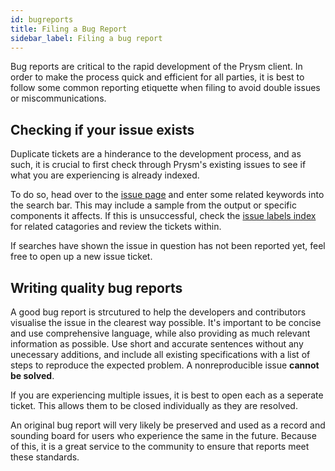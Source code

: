 ```yaml
---
id: bugreports
title: Filing a Bug Report
sidebar_label: Filing a bug report
---
```


Bug reports are critical to the rapid development of the Prysm client. In order to make the process quick and efficient for all parties, it is best to follow some common reporting etiquette when filing to avoid double issues or miscommunications.

## Checking if your issue exists

Duplicate tickets are a hinderance to the development process, and as such, it is crucial to first check through Prysm's existing issues to see if what you are experiencing is already indexed.

To do so, head over to the [issue page](https://github.com/prysmaticlabs/prysm/issues) and enter some related keywords into the search bar. This may include a sample from the output or specific components it affects. If this is unsuccessful, check the [issue labels index](https://github.com/prysmaticlabs/prysm/labels) for related catagories and review the tickets within.

If searches have shown the issue in question has not been reported yet, feel free to open up a new issue ticket.

## Writing quality bug reports

A good bug report is strcutured to help the developers and contributors visualise the issue in the clearest way possible. It's important to be concise and use comprehensive language, while also providing as much relevant information as possible. Use short and accurate sentences without any unecessary additions, and include all existing specifications with a list of steps to reproduce the expected problem. A nonreproducible issue **cannot be solved**.

If you are experiencing multiple issues, it is best to open each as a seperate ticket. This allows them to be closed individually as they are resolved.

An original bug report will very likely be preserved and used as a record and sounding board for users who experience the same in the future. Because of this, it is a great service to the community to ensure that reports meet these standards.
